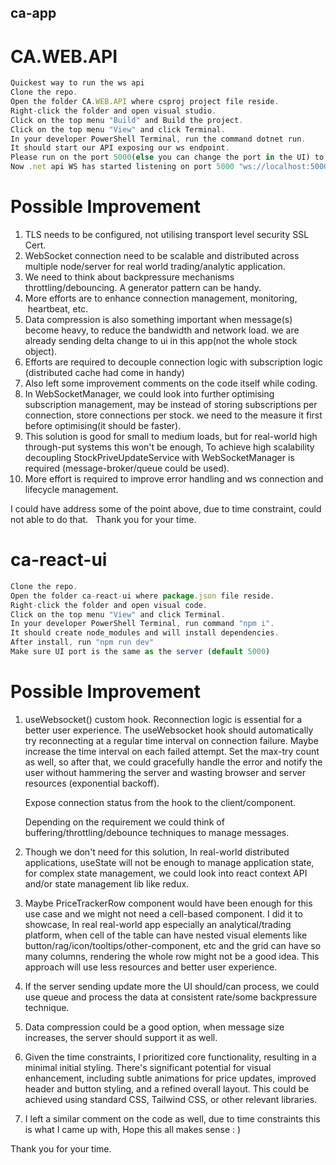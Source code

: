 ## ca-app

# CA.WEB.API

```js
Quickest way to run the ws api
Clone the repo.
Open the folder CA.WEB.API where csproj project file reside.
Right-click the folder and open visual studio.
Click on the top menu "Build" and Build the project.
Click on the top menu "View" and click Terminal.
In your developer PowerShell Terminal, run the command dotnet run.
It should start our API exposing our ws endpoint.
Please run on the port 5000(else you can change the port in the UI) to make it insync with the UI.
Now .net api WS has started listening on port 5000 "ws://localhost:5000/ws/stock"
```


# Possible Improvement 

1. TLS needs to be configured, not utilising transport level security SSL Cert.
2. WebSocket connection need to be scalable and distributed across multiple node/server for real world trading/analytic application.
3. We need to think about backpressure mechanisms throttling/debouncing. A generator pattern can be handy.
4. More efforts are to enhance connection management, monitoring,  heartbeat, etc.
5. Data compression is also something important when message(s) become heavy, to reduce the bandwidth and network load. we are already sending delta change to ui in this app(not the whole stock object).
6. Efforts are required to decouple connection logic with subscription logic (distributed cache had come in handy)
7. Also left some improvement comments on the code itself while coding.
8. In WebSocketManager, we could look into further optimising subscription management, may be instead of storing subscriptions per connection, store connections per stock. we need to the measure it first before optimising(it should be faster).
9. This solution is good for small to medium loads, but for real-world high through-put systems this won't be enough, To achieve high scalability   decoupling StockPriveUpdateService with WebSocketManager is required (message-broker/queue could be used).
10. More effort is required to improve error handling and ws connection and lifecycle management.

I could have address some of the point above, due to time constraint, could not able to do that.  
Thank you for your time.

# ca-react-ui

```js
Clone the repo.
Open the folder ca-react-ui where package.json file reside.
Right-click the folder and open visual code.
Click on the top menu "View" and click Terminal.
In your developer PowerShell Terminal, run command "npm i".
It should create node_modules and will install dependencies.
After install, run "npm run dev" 
Make sure UI port is the same as the server (default 5000)
```


# Possible Improvement

1.  useWebsocket() custom hook.
    Reconnection logic is essential for a better user experience. The useWebsocket hook should automatically try reconnecting at a regular time interval on connection failure. Maybe increase the time interval on each failed attempt. Set the max-try count as well, so after that, we could gracefully handle the error and notify the user without hammering the server and wasting browser and server resources (exponential backoff).
    
    Expose connection status from the hook to the client/component.

    Depending on the requirement we could think of buffering/throttling/debounce techniques to manage messages. 
2. Though we don't need for this solution, In real-world distributed applications, useState will not be enough to manage application state, for complex state management, we could look into react context API and/or state management lib like redux.
3. Maybe PriceTrackerRow component would have been enough for this use case and we might not need a cell-based component. I did it to showcase, In real real-world app especially an analytical/trading platform, when cell of the table can have nested visual elements like button/rag/icon/tooltips/other-component, etc and the grid can have so many columns, rendering the whole row might not be a good idea. This approach will use less resources and better user experience.
4. If the server sending update more the UI should/can process, we could use queue and process the data at consistent rate/some backpressure technique.
5. Data compression could be a good option, when message size increases, the server should support it as well.
6. Given the time constraints, I prioritized core functionality, resulting in a minimal initial styling. There's significant potential for visual enhancement, including subtle animations for price updates, improved header and button styling, and a refined overall layout. This could be achieved using standard CSS, Tailwind CSS, or other relevant libraries.
7. I left a similar comment on the code as well, due to time constraints this is what I came up with, Hope this all makes sense : )

Thank you for your time.



